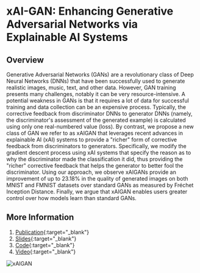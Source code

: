 # xAI-GAN: Enhancing Generative Adversarial Networks via Explainable AI Systems


## Overview
Generative Adversarial Networks (GANs) are a revolutionary class of Deep Neural Networks (DNNs) that have been successfully used to generate realistic images, music, text, and other data. However, GAN training presents many challenges, notably it can be very resource-intensive. A potential weakness in GANs is that it requires a lot of data for successful training and data collection can be an expensive process. Typically, the corrective feedback from discriminator DNNs to generator DNNs (namely, the discriminator's assessment of the generated example) is calculated using only one real-numbered value (loss). By contrast, we propose a new class of GAN we refer to as xAIGAN that leverages recent advances in explainable AI (xAI) systems to provide a "richer" form of corrective feedback from discriminators to generators. Specifically, we modify the gradient descent process using xAI systems that specify the reason as to why the discriminator made the classification it did, thus providing the "richer" corrective feedback that helps the generator to better fool the discriminator. Using our approach, we observe xAIGANs provide an improvement of up to 23.18\% in the quality of generated images on both MNIST and FMNIST datasets over standard GANs as measured by Fréchet Inception Distance. Finally, we argue that xAIGAN enables users greater control over how models learn than standard GANs.


## More Information
1. [Publication](https://arxiv.org/abs/2002.10438){:target="_blank"}
2. [Slides](https://docs.google.com/presentation/d/1JOq9JgHxVA6aa2LVUtXaLrRE9i22HUVRGMpzA9JDixs/edit#slide=id.g82ec8bce15_0_177){:target="_blank"}
3. [Code](https://github.com/vin-nag/XAI_GAN){:target="_blank"}
4. [Video](https://youtu.be/j-NxTvEDexg?t=9809){:target="_blank"}


<img alt="xAIGAN" src="{{site.baseurl}}/assets/img/xAI.png">
